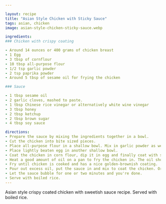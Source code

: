 ```yaml
---

layout: recipe
title: "Asian Style Chicken with Sticky Sauce"
tags: asian, chicken
image: asian-style-chicken-sticky-sauce.webp

ingredients:
### Chicken with crispy coating

- Around 14 ounces or 400 grams of chicken breast
- 1 Egg
- 3 tbsp of cornflour
- 10 tbsp all-purpose flour
- 1/2 tsp garlic powder
- 2 tsp paprika powder
- Around 5 tbsp of sesame oil for frying the chicken

### Sauce

- 1 tbsp sesame oil
- 2 garlic cloves, mashed to paste.
- 1 tbsp Chinese rice vinegar or alternatively white wine vinegar
- 3 tbsp honey
- 2 tbsp ketchup
- 2 tbsp brown sugar
- 4 tbsp soy sauce

directions:
- Prepare the sauce by mixing the ingredients together in a bowl.
- Cut the chicken into bite sized pieces.
- Place all-purpose flour in a shallow bowl. Mix in garlic powder as well as salt and pepper, 1/2 tsp each.
- Place lightly beaten egg in another shallow bowl.
- Coat the chicken in corn flour, dip it in egg and finally coat with seasoned all purpose-flour.
- Heat a good amount of oil on a pan to fry the chicken in. The oil should be hot enough so that the chicken sizzles when placed in the pan. You may want to do this in a couple of batches depending on the size of your pan.
- Fry until chicken is cooked and has a nice golden-brownish coating.
- Pour out excess oil, put the sauce in and mix to coat the chicken. Or place the chicken in a bowl with kitchen towels and do another batch.
- Let the sauce bubble for one or two minutes and you're done.
- Serve with boiled rice.
---
```


Asian style crispy coated chicken with sweetish sauce recipe. Served with boiled rice.
